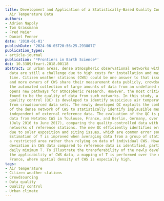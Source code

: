 ```yaml
---
title: Development and Application of a Statistically-Based Quality Control for Crowdsourced
  Air Temperature Data
authors:
- Adrien Napoly
- Tom Grassmann
- Fred Meier
- Daniel Fenner
date: '2018-01-01'
publishDate: '2024-06-05T20:56:25.293807Z'
publication_types:
- article-journal
publication: '*Frontiers in Earth Science*'
doi: 10.3389/feart.2018.00118
abstract: In urban areas, dense atmospheric observational networks with high-quality
  data are still a challenge due to high costs for installation and maintenance over
  time. Citizen weather stations (CWS) could be one answer to that issue. Since more
  and more owners of CWS share their measurement data publicly, crowdsourcing, i.e.,
  the automated collection of large amounts of data from an undefined crowd of citizens,
  opens new pathways for atmospheric research. However, the most critical issue is
  found to be the quality of data from such networks. In this study, a statistically-based
  quality control (QC) is developed to identify suspicious air temperature (T) measurements
  from crowdsourced data sets. The newly developed QC exploits the combined knowledge
  of the dense network of CWS to statistically identify implausible measurements,
  independent of external reference data. The evaluation of the QC is performed using
  data from Netatmo CWS in Toulouse, France, and Berlin, Germany, over a 1-year period
  (July 2016 to June 2017), comparing the quality-controlled data with data from two
  networks of reference stations. The new QC efficiently identifies erroneous data
  due to solar exposition and siting issues, which are common error sources of CWS.
  Estimation of T is improved when averaging data from a group of stations within
  a restricted area rather than relying on data of individual CWS. However, a positive
  deviation in CWS data compared to reference data is identified, particularly for
  daily minimum T. To illustrate the transferability of the newly developed QC and
  the applicability of CWS data, a mapping of T is performed over the city of Paris,
  France, where spatial density of CWS is especially high.
tags:
- Air temperature
- Citizen weather stations
- Crowdsourcing
- Data quality
- Quality control
- Urban climate
---
```

